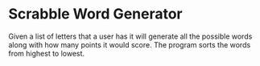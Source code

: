 # Scrabble Word Generator
Given a list of letters that a user has it will generate all the possible words along with how many points it would score. The program sorts the words from highest to lowest. 


